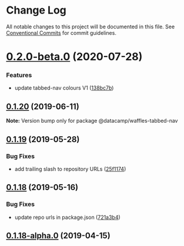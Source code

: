 # Change Log

All notable changes to this project will be documented in this file.
See [Conventional Commits](https://conventionalcommits.org) for commit guidelines.

# [0.2.0-beta.0](https://github.com/datacamp/design-system/compare/@datacamp/waffles-tabbed-nav@0.1.20...@datacamp/waffles-tabbed-nav@0.2.0-beta.0) (2020-07-28)


### Features

* update tabbed-nav colours V1 ([138bc7b](https://github.com/datacamp/design-system/commit/138bc7b))





## [0.1.20](https://github.com/datacamp/design-system/compare/@datacamp/waffles-tabbed-nav@0.1.19...@datacamp/waffles-tabbed-nav@0.1.20) (2019-06-11)

**Note:** Version bump only for package @datacamp/waffles-tabbed-nav





## [0.1.19](https://github.com/datacamp-engineering/design-system/tree/master/packages/stylesheets/tabbed-nav/compare/@datacamp/waffles-tabbed-nav@0.1.18...@datacamp/waffles-tabbed-nav@0.1.19) (2019-05-28)


### Bug Fixes

* add trailing slash to repository URLs ([25f1174](https://github.com/datacamp-engineering/design-system/tree/master/packages/stylesheets/tabbed-nav/commit/25f1174))





## [0.1.18](https://github.com/datacamp-engineering/design-system/tree/master/packages/stylesheets/tabbed-nav/compare/@datacamp/waffles-tabbed-nav@0.1.18-alpha.0...@datacamp/waffles-tabbed-nav@0.1.18) (2019-05-16)


### Bug Fixes

* update repo urls in package.json ([721a3b4](https://github.com/datacamp-engineering/design-system/tree/master/packages/stylesheets/tabbed-nav/commit/721a3b4))





## [0.1.18-alpha.0](https://github.com/datacamp/design-system/compare/@datacamp/waffles-tabbed-nav@0.1.18-alpha.0...@datacamp/waffles-tabbed-nav@0.1.18-alpha.0) (2019-04-15)
